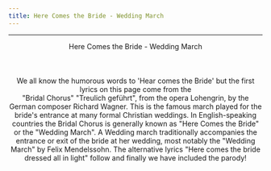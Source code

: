 ```yaml
---
title: Here Comes the Bride - Wedding March
---
```


---
<center>
Here Comes the Bride - Wedding March<br/>
<br/>
<br/>
<br/>
We all know the humorous words to 'Hear comes the Bride' but the first lyrics on this page come from the <br/>
"Bridal Chorus" "Treulich geführt", from the opera Lohengrin, by the German composer Richard Wagner. This is the famous march played for the bride's entrance at many formal Christian weddings. In English-speaking countries the Bridal Chorus is generally known as "Here Comes the Bride" or the "Wedding March". A Wedding march traditionally accompanies the entrance or exit of the bride at her wedding, most notably the "Wedding March" by Felix Mendelssohn. The alternative lyrics "Here comes the bride dressed all in light" follow and finally we have included the parody!
</center>